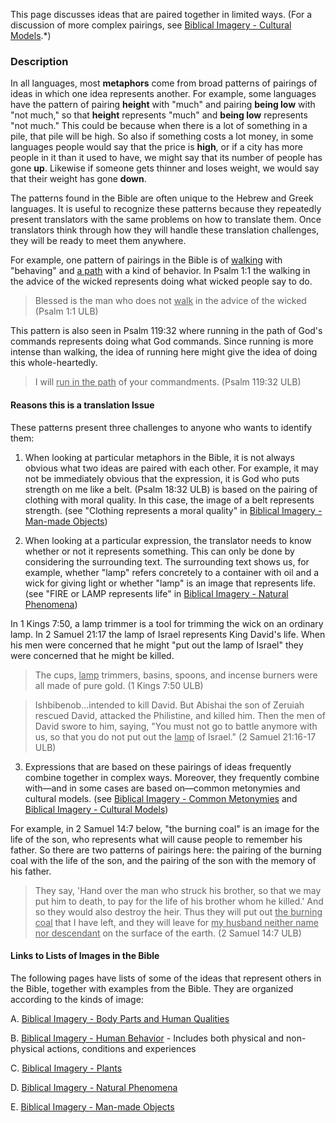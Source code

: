 

This page discusses ideas that are paired together in limited ways. (For a discussion of more complex pairings, see [Biblical Imagery - Cultural Models](bita-part3).*)

### Description 

In all languages, most **metaphors** come from broad patterns of pairings of ideas in which one idea represents another. For example, some languages have the pattern of pairing __height__ with "much" and pairing __being low__ with  "not much," so that __height__ represents "much" and __being low__ represents "not much." This could be because when there is a lot of something in a pile, that pile will be high. So also if something costs a lot money, in some languages people would say that the price is __high__, or if a city has more people in it than it used to have, we might say that its number of people has gone __up__. Likewise if someone gets thinner and loses weight, we would say that their weight has gone __down__. 

The patterns found in the Bible are often unique to the Hebrew and Greek languages. It is useful to recognize these patterns because they repeatedly present translators with the same problems on how to translate them. Once translators think through how they will handle these translation challenges, they will be ready to meet them anywhere.

For example, one pattern of pairings in the Bible is of <u>walking</u> with "behaving" and <u>a path</u> with a kind of behavior. In Psalm 1:1 the walking in the advice of the wicked represents doing what wicked people say to do.

>Blessed is the man who does not <u>walk</u> in the advice of the wicked (Psalm 1:1 ULB)


This pattern is also seen in Psalm 119:32 where running in the path of God's commands represents doing what God commands. Since running is more intense than walking, the idea of running here might give the idea of doing this whole-heartedly.

> I will <u>run in the path</u> of your commandments. (Psalm 119:32 ULB)


#### Reasons this is a translation Issue 

These patterns present three challenges to anyone who wants to identify them:

1) When looking at particular metaphors in the Bible, it is not always obvious what two ideas are paired with each other. For example, it may not be immediately obvious that the expression, it is God who puts strength on me like a belt. (Psalm 18:32 ULB) is based on the pairing of clothing with moral quality. In this case, the image of a belt represents strength. (see "Clothing represents a moral quality" in [Biblical Imagery - Man-made Objects](bita-manmade))

2) When looking at a particular expression, the translator needs to know whether or not it represents something. This can only be done by considering the surrounding text. The surrounding text shows us, for example, whether "lamp" refers concretely to a container with oil and a wick for giving light or whether "lamp" is an image  that represents life. (see "FIRE or LAMP represents life" in [Biblical Imagery - Natural Phenomena](bita-phenom)) 

In 1 Kings 7:50, a lamp trimmer is a tool for trimming the wick on an ordinary lamp. In 2 Samuel 21:17 the lamp of Israel represents King David's life. When his men were concerned that he might "put out the lamp of Israel" they were concerned that he might be killed.

<blockquote>The cups, <u>lamp</u> trimmers, basins, spoons, and incense burners were all made of pure gold.  (1 Kings 7:50 ULB)</blockquote>


>Ishbibenob...intended to kill David. But Abishai the son of Zeruiah rescued David, attacked the Philistine, and killed him. Then the men of David swore to him, saying, "You must not go to battle anymore with us, so that you do not put out the <u>lamp</u> of Israel." (2 Samuel 21:16-17 ULB)


3) Expressions that are based on these pairings of ideas frequently combine together in complex ways. Moreover, they frequently combine with—and in some cases are based on—common metonymies and cultural models.  (see [Biblical Imagery - Common Metonymies](bita-part2) and [Biblical Imagery - Cultural Models](bita-part3)) 

For example, in 2 Samuel 14:7 below, "the burning coal" is an image for the life of the son, who represents what will cause people to remember his father. So there are two patterns of pairings here: the pairing of the burning coal with the life of the son, and the pairing of the son with the memory of his father.

>They say, 'Hand over the man who struck his brother, so that we may put him to death, to pay for the life of his brother whom he killed.' And so they would also destroy the heir. Thus they will put out <u>the burning coal</u> that I have left, and they will leave for <u>my husband neither name nor descendant</u> on the surface of the earth. (2 Samuel 14:7 ULB)


#### Links to Lists of Images in the Bible 

The following pages have lists of some of the ideas that represent others in the Bible, together with examples from the Bible. They are organized according to the kinds of image:

A. [Biblical Imagery - Body Parts and Human Qualities](bita-hq)

B. [Biblical Imagery - Human Behavior](bita-humanbehavior) - Includes both physical and non-physical actions, conditions and experiences

C. [Biblical Imagery - Plants](bita-plants)

D. [Biblical Imagery - Natural Phenomena](bita-phenom)

E. [Biblical Imagery - Man-made Objects](bita-manmade)
